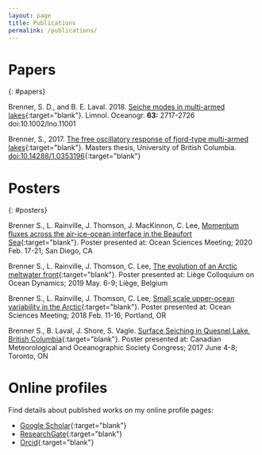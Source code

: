 ```yaml
---
layout: page
title: Publications
permalink: /publications/
---
```


# Papers
{: #papers}

Brenner, S. D., and B. E. Laval. 2018. [Seiche modes in multi-armed lakes](https://doi.org/10.1002/lno.11001){:target="blank"}. Limnol. Oceanogr. **63:** 2717-2726
doi:10.1002/lno.11001

Brenner, S., 2017. [The free oscillatory response of fjord-type multi-armed lakes](/assets/ubc_2017_september_brenner_samuel.pdf){:target="blank"}. Masters thesis, University of British Columbia. [doi:10.14288/1.0353196](https://doi.org/10.14288/1.0353196){:target="blank"}

# Posters
{: #posters}

Brenner S., L. Rainville, J. Thomson, J. MacKinnon, C. Lee, [Momentum fluxes across the air-ice-ocean interface in the Beaufort Sea](/assets/OSM2020_poster.pdf){:target="blank"}. Poster presented at: Ocean Sciences Meeting; 2020 Feb. 17-21; San Diego, CA

Brenner S., L. Rainville, J. Thomson, C. Lee, [The evolution of an Arctic meltwater front](/assets/Liege2019_poster.pdf){:target="blank"}. Poster presented at: Liège Colloquium on Ocean Dynamics; 2019 May. 6-9; Liège, Belgium

Brenner S., L. Rainville, J. Thomson, C. Lee, [Small scale upper-ocean variability in the Arctic](/assets/OSM2018_poster.pdf){:target="blank"}. Poster presented at: Ocean Sciences Meeting; 2018 Feb. 11-16; Portland, OR

Brenner S., B. Laval, J. Shore, S. Vagle. [Surface Seiching in Quesnel Lake, British Columbia](/assets/CMOS2017_poster.pdf){:target="blank"}. Poster presented at: Canadian Meteorological and Oceanographic Society Congress; 2017 June 4-8; Toronto, ON
<!-- SEE http://cmosarchives.ca/Congress_P_A/program_abstracts2017.pdf (pg.304) 1708011 POSTER SESSION - PART 2 -->

# Online profiles

Find details about published works on my online profile pages:

* [Google Scholar](https://scholar.google.com/citations?user=8G32xLIAAAAJ&hl=en&authuser=2){:target="blank"}
* [ResearchGate](https://www.researchgate.net/profile/Samuel_Brenner){:target="blank"}
* [Orcid](https://orcid.org/0000-0002-0826-1294){:target="blank"}
